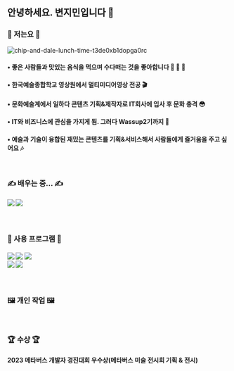 ## 안녕하세요. 변지민입니다 🙌
### 🙂 저는요 🙂
![chip-and-dale-lunch-time-t3de0xb1dopga0rc](https://github.com/Brend0305/wassup2/assets/148519046/c8198338-2c63-49a9-bd2a-1f00f4e63e4c)
####  •  좋은 사람들과 맛있는 음식을 먹으며 수다떠는 것을 좋아합니다 🍗 🍣 🍲
####  •  한국예술종합학교 영상원에서 멀티미디어영상 전공 🎬
####  •  문화예술계에서 일하다 콘텐츠 기획&제작자로 IT회사에 입사 후 문화 충격 😳
####  •  IT와 비즈니스에 관심을 가지게 됨. 그러다 Wassup2기까지 👋
####  •  예술과 기술이 융합된 재밌는 콘텐츠를 기획&서비스해서 사람들에게 즐거움을 주고 싶어요 🎶
<br/> 

### ✍️ 배우는 중... ✍️
#### <img src="https://img.shields.io/badge/Python-14354C?style=for-the-badge&logo=python&logoColor=white"/> <img src="https://img.shields.io/badge/MySQL-00000F?style=for-the-badge&logo=mysql&logoColor=white"/>
<br/> 

### 🤚 사용 프로그램 🤚
#### <img src="https://img.shields.io/badge/Adobe%20Premiere%20Pro-9999FF?style=for-the-badge&logo=Adobe%20Premiere%20Pro&logoColor=white"/> <img src="https://img.shields.io/badge/Adobe%20Photoshop-31A8FF?style=for-the-badge&logo=Adobe%20Photoshop&logoColor=black"/> <img src="https://img.shields.io/badge/Adobe%20Illustrator-FF9A00?style=for-the-badge&logo=adobe%20illustrator&logoColor=white"/> <br/> <img src="https://img.shields.io/badge/Adobe%20InDesign-FF3366?style=for-the-badge&logo=Adobe%20InDesign&logoColor=white"/> <img src="https://img.shields.io/badge/Notion-%23000000.svg?style=for-the-badge&logo=notion&logoColor=white"/>
<br/> 

### 🖼 개인 작업 🖼
#### 
<br/> 

### 🏆 수상 🏆
#### 2023 메타버스 개발자 경진대회 우수상(메타버스 미술 전시회 기획 & 전시)


